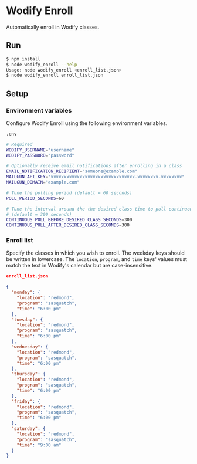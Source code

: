 # Wodify Enroll
Automatically enroll in Wodify classes.

## Run
```bash
$ npm install
$ node wodify_enroll --help
Usage: node wodify_enroll <enroll_list.json>
$ node wodify_enroll enroll_list.json
```

## Setup
### Environment variables
Configure Wodify Enroll using the following environment variables.

```bash
.env

# Required
WODIFY_USERNAME="username"
WODIFY_PASSWORD="password"

# Optionally receive email notifications after enrolling in a class
EMAIL_NOTIFICATION_RECIPIENT="someone@example.com"
MAILGUN_API_KEY="xxxxxxxxxxxxxxxxxxxxxxxxxxxxxxxx-xxxxxxxx-xxxxxxxx"
MAILGUN_DOMAIN="example.com"

# Tune the polling period (default = 60 seconds)
POLL_PERIOD_SECONDS=60

# Tune the interval around the the desired class time to poll continuously
# (default = 300 seconds)
CONTINUOUS_POLL_BEFORE_DESIRED_CLASS_SECONDS=300
CONTINUOUS_POLL_AFTER_DESIRED_CLASS_SECONDS=300
```

### Enroll list
Specify the classes in which you wish to enroll. The weekday keys should be
written in lowercase. The `location`, `program`, and `time` keys' values must
match the text in Wodify's calendar but are case-insensitive.

```json
enroll_list.json

{
  "monday": {
    "location": "redmond",
    "program": "sasquatch",
    "time": "6:00 pm"
  },
  "tuesday": {
    "location": "redmond",
    "program": "sasquatch",
    "time": "6:00 pm"
  },
  "wednesday": {
    "location": "redmond",
    "program": "sasquatch",
    "time": "6:00 pm"
  },
  "thursday": {
    "location": "redmond",
    "program": "sasquatch",
    "time": "6:00 pm"
  },
  "friday": {
    "location": "redmond",
    "program": "sasquatch",
    "time": "6:00 pm"
  },
  "saturday": {
    "location": "redmond",
    "program": "sasquatch",
    "time": "9:00 am"
  }
}
```
